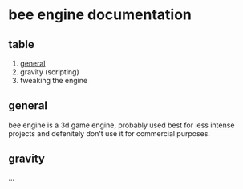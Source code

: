 # bee engine documentation <br>

## table
  1. [general](https://github.com/phil-stein/bee_engine/new/main#general-)
  2. gravity (scripting)
  3. tweaking the engine
 
 ## general <br>
 bee engine is a 3d game engine, probably used best for less intense projects and defenitely don't use it for commercial purposes. 
 
 
 ## gravity <br>
 ...
 
